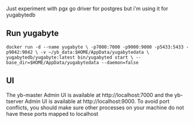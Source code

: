 Just experiment with pgx go driver for postgres but i'm using it for yugabytedb

## Run yugabyte

`
docker run -d --name yugabyte \
         -p7000:7000 -p9000:9000 -p5433:5433 -p9042:9042 \
         -v ~/yb_data:$HOME/AppData/yugabytedata \
         yugabytedb/yugabyte:latest bin/yugabyted start \
         --base_dir=$HOME/AppData/yugabytedata --daemon=false
`

## UI

The yb-master Admin UI is available at http://localhost:7000 and the yb-tserver Admin UI is available at http://localhost:9000. To avoid port conflicts, you should make sure other processes on your machine do not have these ports mapped to localhost

## 
